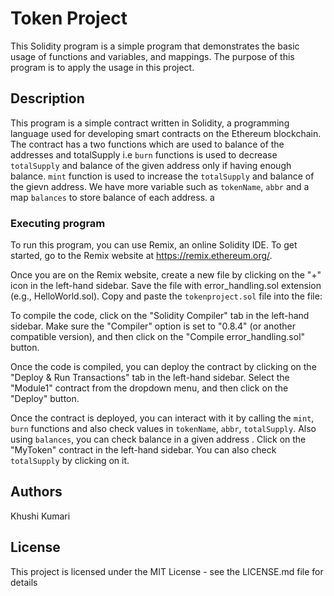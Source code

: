 # Token Project

This Solidity program is a simple program that demonstrates the basic usage of functions and variables, and mappings. The purpose of this program is to apply the usage in this project.

## Description

This program is a simple contract written in Solidity, a programming language used for developing smart contracts on the Ethereum blockchain. The contract has a two functions which are used to balance of the addresses and totalSupply i.e `burn` functions is used to decrease `totalSupply` and balance of the given address only if having enough balance. `mint` function is used to increase the `totalSupply` and balance of the gievn address. We have more variable such as `tokenName`, `abbr` and a map `balances` to store balance of each address.
a
### Executing program

To run this program, you can use Remix, an online Solidity IDE. To get started, go to the Remix website at https://remix.ethereum.org/.

Once you are on the Remix website, create a new file by clicking on the "+" icon in the left-hand sidebar. Save the file with error_handling.sol extension (e.g., HelloWorld.sol). Copy and paste the `tokenproject.sol` file into the file:


To compile the code, click on the "Solidity Compiler" tab in the left-hand sidebar. Make sure the "Compiler" option is set to "0.8.4" (or another compatible version), and then click on the "Compile error_handling.sol" button.

Once the code is compiled, you can deploy the contract by clicking on the "Deploy & Run Transactions" tab in the left-hand sidebar. Select the "Module1" contract from the dropdown menu, and then click on the "Deploy" button.

Once the contract is deployed, you can interact with it by calling the `mint`, `burn` functions and also check values in `tokenName`, `abbr`, `totalSupply`. Also using `balances`, you can check balance in a given address . Click on the "MyToken" contract in the left-hand sidebar. You can also check `totalSupply` by clicking on it.

## Authors

Khushi Kumari


## License

This project is licensed under the MIT License - see the LICENSE.md file for details
